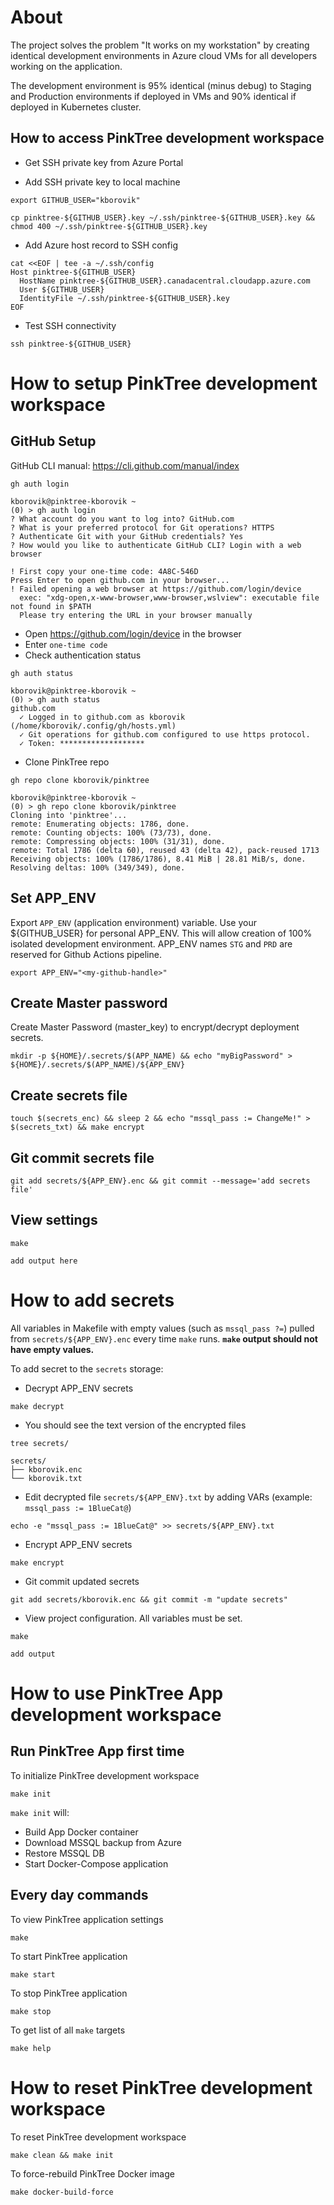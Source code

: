 # About

The project solves the problem "It works on my workstation" by creating identical development environments in Azure cloud VMs for all developers working on the application.

The development environment is 95% identical (minus debug) to Staging and Production environments if deployed in VMs and 90% identical if deployed in Kubernetes cluster.

## How to access PinkTree development workspace

- Get SSH private key from Azure Portal

- Add SSH private key to local machine

```
export GITHUB_USER="kborovik"
```

```
cp pinktree-${GITHUB_USER}.key ~/.ssh/pinktree-${GITHUB_USER}.key && chmod 400 ~/.ssh/pinktree-${GITHUB_USER}.key
```

- Add Azure host record to SSH config

```
cat <<EOF | tee -a ~/.ssh/config
Host pinktree-${GITHUB_USER}
  HostName pinktree-${GITHUB_USER}.canadacentral.cloudapp.azure.com
  User ${GITHUB_USER}
  IdentityFile ~/.ssh/pinktree-${GITHUB_USER}.key
EOF
```

- Test SSH connectivity

```
ssh pinktree-${GITHUB_USER}
```

# How to setup PinkTree development workspace

## GitHub Setup

GitHub CLI manual: https://cli.github.com/manual/index

```
gh auth login
```

```
kborovik@pinktree-kborovik ~
(0) > gh auth login
? What account do you want to log into? GitHub.com
? What is your preferred protocol for Git operations? HTTPS
? Authenticate Git with your GitHub credentials? Yes
? How would you like to authenticate GitHub CLI? Login with a web browser

! First copy your one-time code: 4A8C-546D
Press Enter to open github.com in your browser...
! Failed opening a web browser at https://github.com/login/device
  exec: "xdg-open,x-www-browser,www-browser,wslview": executable file not found in $PATH
  Please try entering the URL in your browser manually
```

- Open https://github.com/login/device in the browser
- Enter `one-time code`
- Check authentication status

```
gh auth status
```

```
kborovik@pinktree-kborovik ~
(0) > gh auth status
github.com
  ✓ Logged in to github.com as kborovik (/home/kborovik/.config/gh/hosts.yml)
  ✓ Git operations for github.com configured to use https protocol.
  ✓ Token: *******************
```

- Clone PinkTree repo

```
gh repo clone kborovik/pinktree

```

```
kborovik@pinktree-kborovik ~
(0) > gh repo clone kborovik/pinktree
Cloning into 'pinktree'...
remote: Enumerating objects: 1786, done.
remote: Counting objects: 100% (73/73), done.
remote: Compressing objects: 100% (31/31), done.
remote: Total 1786 (delta 60), reused 43 (delta 42), pack-reused 1713
Receiving objects: 100% (1786/1786), 8.41 MiB | 28.81 MiB/s, done.
Resolving deltas: 100% (349/349), done.
```

## Set APP_ENV

Export `APP_ENV` (application environment) variable. Use your ${GITHUB_USER} for personal APP_ENV. This will allow creation of 100% isolated development environment. APP_ENV names `STG` and `PRD` are reserved for Github Actions pipeline.

```
export APP_ENV="<my-github-handle>"
```

## Create Master password

Create Master Password (master_key) to encrypt/decrypt deployment secrets.

```
mkdir -p ${HOME}/.secrets/$(APP_NAME) && echo "myBigPassword" > ${HOME}/.secrets/$(APP_NAME)/${APP_ENV}
```

## Create secrets file

```
touch $(secrets_enc) && sleep 2 && echo "mssql_pass := ChangeMe!" > $(secrets_txt) && make encrypt
```

## Git commit secrets file

```
git add secrets/${APP_ENV}.enc && git commit --message='add secrets file'
```

## View settings

```
make
```

```
add output here
```

# How to add secrets

All variables in Makefile with empty values (such as `mssql_pass ?=`) pulled from `secrets/${APP_ENV}.enc` every time `make` runs. **`make` output should not have empty values.**

To add secret to the `secrets` storage:

- Decrypt APP_ENV secrets

```
make decrypt
```

- You should see the text version of the encrypted files

```
tree secrets/

secrets/
├── kborovik.enc
└── kborovik.txt
```

- Edit decrypted file `secrets/${APP_ENV}.txt` by adding VARs (example: `mssql_pass := 1BlueCat@`)

```
echo -e "mssql_pass := 1BlueCat@" >> secrets/${APP_ENV}.txt
```

- Encrypt APP_ENV secrets

```
make encrypt
```

- Git commit updated secrets

```
git add secrets/kborovik.enc && git commit -m "update secrets"
```

- View project configuration. All variables must be set.

```
make
```

```
add output
```

# How to use PinkTree App development workspace

## Run PinkTree App first time

To initialize PinkTree development workspace

```
make init
```

`make init` will:

- Build App Docker container
- Download MSSQL backup from Azure
- Restore MSSQL DB
- Start Docker-Compose application

## Every day commands

To view PinkTree application settings

```
make
```

To start PinkTree application

```
make start
```

To stop PinkTree application

```
make stop
```

To get list of all `make` targets

```
make help
```

# How to reset PinkTree development workspace

To reset PinkTree development workspace

```
make clean && make init
```

To force-rebuild PinkTree Docker image

```
make docker-build-force
```
